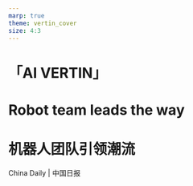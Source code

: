 ```yaml
---
marp: true
theme: vertin_cover
size: 4:3
---
```


<!-- _class: cover -->

<div class="head">
    <h1 class="brand">「AI VERTIN」</h1>
</div>

<div class="title">
    <h1 class="EN_title">Robot team leads the way</h1>
    <h1 class="CN_title">机器人团队引领潮流</h1>
</div>
<span class="source">China Daily | 中国日报</span>
